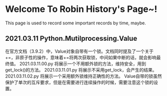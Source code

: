 # Welcome To Robin History's Page~!
This page is used to record some important records by time, maybe.
## 2021.03.11 Python.Mutilprocessing.Value
  在官方文档（3.9.2）中，Value对象自带有一个锁。文档同时提及了一个关于+=，非原子性的操作，意味着+=将两次获取锁，中间如果中断的话，就会影响最终值。
  2021.03.11.00.py 将展示一个不用额外锁的方法，维持安全，用到get_lock()的方法。
  2021.03.11.01.py 将展示不采用get_lock，会产生的结果。
  2021.03.11.02.py 将展示一个采用额外锁维持正确性的方法。
  Value自带的锁虽然保护了单次的互斥要求，但是在需要进行连续操作的时候，需要注意这个锁的设置。
